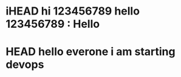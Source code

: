 iHEAD
hi 123456789
hello 123456789
:
Hello
=======
HEAD
hello    everone 
i am starting devops
=======
